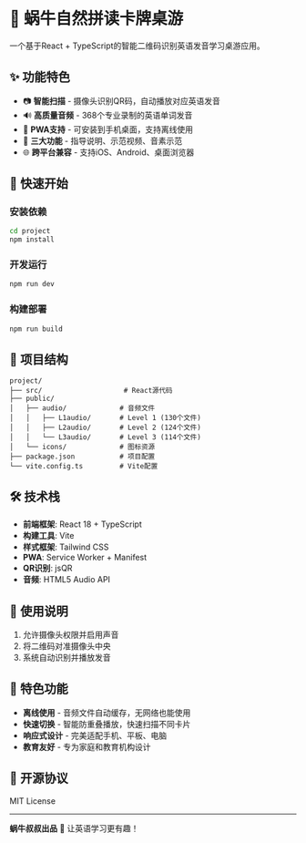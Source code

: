 # 🐌 蜗牛自然拼读卡牌桌游

一个基于React + TypeScript的智能二维码识别英语发音学习桌游应用。

## ✨ 功能特色

- 📷 **智能扫描** - 摄像头识别QR码，自动播放对应英语发音
- 🔊 **高质量音频** - 368个专业录制的英语单词发音
- 📱 **PWA支持** - 可安装到手机桌面，支持离线使用
- 🎯 **三大功能** - 指导说明、示范视频、音素示范
- 🌐 **跨平台兼容** - 支持iOS、Android、桌面浏览器

## 🚀 快速开始

### 安装依赖
```bash
cd project
npm install
```

### 开发运行
```bash
npm run dev
```

### 构建部署
```bash
npm run build
```

## 📁 项目结构

```
project/
├── src/                    # React源代码
├── public/
│   ├── audio/             # 音频文件
│   │   ├── L1audio/       # Level 1 (130个文件)
│   │   ├── L2audio/       # Level 2 (124个文件)
│   │   └── L3audio/       # Level 3 (114个文件)
│   └── icons/             # 图标资源
├── package.json           # 项目配置
└── vite.config.ts         # Vite配置
```

## 🛠️ 技术栈

- **前端框架**: React 18 + TypeScript
- **构建工具**: Vite
- **样式框架**: Tailwind CSS
- **PWA**: Service Worker + Manifest
- **QR识别**: jsQR
- **音频**: HTML5 Audio API

## 📱 使用说明

1. 允许摄像头权限并启用声音
2. 将二维码对准摄像头中央
3. 系统自动识别并播放发音

## 🌟 特色功能

- **离线使用** - 音频文件自动缓存，无网络也能使用
- **快速切换** - 智能防重叠播放，快速扫描不同卡片
- **响应式设计** - 完美适配手机、平板、电脑
- **教育友好** - 专为家庭和教育机构设计

## 📄 开源协议

MIT License

---

**蜗牛叔叔出品** 🐌 让英语学习更有趣！
